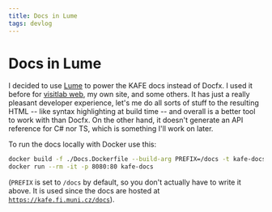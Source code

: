 ```yaml
---
title: Docs in Lume
tags: devlog
---
```


# Docs in Lume

I decided to use [Lume](https://lume.land) to power the KAFE docs instead of Docfx.
I used it before for [visitlab web](https://visitlab.fi.muni.cz/), my own site, and some others.
It has just a really pleasant developer experience, let's me do all sorts of stuff to the resulting HTML -- like syntax highlighting at build time -- and overall is a better tool to work with than Docfx.
On the other hand, it doesn't generate an API reference for C# nor TS, which is something I'll work on later.

To run the docs locally with Docker use this:

```bash
docker build -f ./Docs.Dockerfile --build-arg PREFIX=/docs -t kafe-docs .
docker run --rm -it -p 8080:80 kafe-docs
```

(`PREFIX` is set to `/docs` by default, so you don't actually have to write it above.
It is used since the docs are hosted at [`https://kafe.fi.muni.cz/docs`](https://kafe.fi.muni.cz/docs)).

